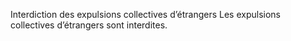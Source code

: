Interdiction des expulsions collectives d’étrangers
Les expulsions collectives d’étrangers sont interdites.